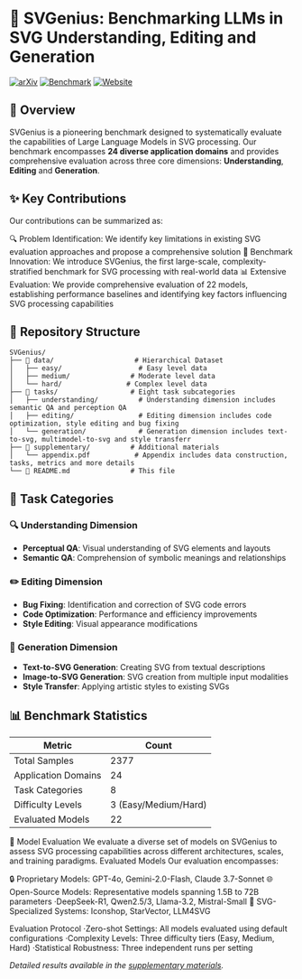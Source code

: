# 🎨 SVGenius:  Benchmarking LLMs in SVG Understanding, Editing and Generation

[![arXiv](https://img.shields.io/badge/arXiv-ViewSpatial%20Bench-red?style=for-the-badge)](https://arxiv.org/abs/2506.03139)
[![Benchmark](https://img.shields.io/badge/Benchmark-ViewSpatial%20Bench-orange?style=for-the-badge)](#)
[![Website](https://img.shields.io/badge/Website-ViewSpatial%20Bench-green?style=for-the-badge)](#)


## 🌟 Overview

SVGenius is a pioneering benchmark designed to systematically evaluate the capabilities of Large Language Models in SVG processing. Our benchmark encompasses **24 diverse application domains** and provides comprehensive evaluation across three core dimensions: **Understanding**, **Editing** and **Generation**.

## ✨ Key Contributions
Our contributions can be summarized as:

🔍 Problem Identification: We identify key limitations in existing SVG evaluation approaches and propose a comprehensive solution
🎯 Benchmark Innovation: We introduce SVGenius, the first large-scale, complexity-stratified benchmark for SVG processing with real-world data
📊 Extensive Evaluation: We provide comprehensive evaluation of 22 models, establishing performance baselines and identifying key factors influencing SVG processing capabilities

## 📁 Repository Structure

```
SVGenius/
├── 📂 data/                    # Hierarchical Dataset
│   ├── easy/                   # Easy level data
│   ├── medium/               # Moderate level data
│   └── hard/                # Complex level data
├── 📂 tasks/                  # Eight task subcategories
│   ├── understanding/          # Understanding dimension includes semantic QA and perception QA
│   ├── editing/                # Editing dimension includes code optimization, style editing and bug fixing
│   └── generation/             # Generation dimension includes text-to-svg, multimodel-to-svg and style transferr
├── 📂 supplementary/          # Additional materials
│   └── appendix.pdf           # Appendix includes data construction, tasks, metrics and more details
└── 📄 README.md               # This file
```

## 🎯 Task Categories

### 🔍 Understanding Dimension
- **Perceptual QA**: Visual understanding of SVG elements and layouts
- **Semantic QA**: Comprehension of symbolic meanings and relationships

### ✏️ Editing Dimension  
- **Bug Fixing**: Identification and correction of SVG code errors
- **Code Optimization**: Performance and efficiency improvements
- **Style Editing**: Visual appearance modifications

### 🎨 Generation Dimension
- **Text-to-SVG Generation**: Creating SVG from textual descriptions
- **Image-to-SVG Generation**: SVG creation from multiple input modalities
- **Style Transfer**: Applying artistic styles to existing SVGs

## 📊 Benchmark Statistics

| Metric | Count |
|--------|-------|
| Total Samples | 2377 |
| Application Domains | 24 |
| Task Categories | 8 |
| Difficulty Levels | 3 (Easy/Medium/Hard) |
| Evaluated Models | 22 |

🧪 Model Evaluation
We evaluate a diverse set of models on SVGenius to assess SVG processing capabilities across different architectures, scales, and training paradigms.
Evaluated Models
Our evaluation encompasses:

🔒 Proprietary Models: GPT-4o, Gemini-2.0-Flash, Claude 3.7-Sonnet
🌐 Open-Source Models: Representative models spanning 1.5B to 72B parameters
  ·DeepSeek-R1, Qwen2.5/3, Llama-3.2, Mistral-Small
🎨 SVG-Specialized Systems: Iconshop, StarVector, LLM4SVG

Evaluation Protocol
  ·Zero-shot Settings: All models evaluated using default configurations
  ·Complexity Levels: Three difficulty tiers (Easy, Medium, Hard)
  ·Statistical Robustness: Three independent runs per setting

*Detailed results available in the [supplementary materials](./supplementary/supplementary.pdf).*
